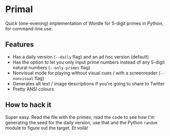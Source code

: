 # Primal

Quick (one-evening) implementation of Wordle for 5-digit primes in Python, for command-line use.

## Features
- Has a daily version (`--daily` flag) and an ad hoc version (default)
- Has the option to let you only input prime numbers instead of any 5-digit natural numbers (`--only-primes` flag)
- Nonvisual mode for playing without visual cues / with a screenreader (`--nonvisual` flag)
- Generates alt text / image descriptions if you're going to share to Twitter
- Pretty ANSI colours

## How to hack it
Super easy. Read the file with the primes, read the code to see how I'm generating the seed for the daily version, use that and the Python ``random`` module to figure out the target. Et voilà!
